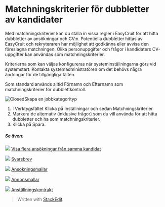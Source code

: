 # Matchningskriterier för dubbletter av kandidater

Med matchningskriterier kan du ställa in vissa regler i EasyCruit för att hitta dubbletter av ansökningar och CV:n. Potentiella dubbletter hittas av EasyCruit och rekryteraren har möjlighet att godkänna eller avvisa den föreslagna matchningen. Olika personuppgifter och frågor i kandidaters CV-uppgifter kan användas som matchningskriterier.

Kriterierna som kan väljas konfigureras när systeminställningarna görs vid systemstart. Kontakta systemadministratören om det behövs några ändringar för de tillgängliga fälten.

Som standard används alltid  Förnamn  och  Efternamn  som matchningskriterier för dubblettkontroll.

![Closed](../Skins/Default/Stylesheets/Images/transparent.gif)Skapa en jobbkategorityp

1.  I  Verktygsfältet  Klicka på  Inställningar  och sedan  Matchningskriterier.
2.  Markera de alternativ (inklusive frågor) som du vill använda för att hitta dubbletter och ha som matchningskriterier.
3.  Klicka på  Spara.  
    

##### Se även:

![](../Resources/Images/icon-document-link.png)  [Visa flera ansökningar från samma kandidat](viewing_a_candidates_multiple_applications.htm)

![](../Resources/Images/icon-document-link.png)  [Svarsbrev](response_emails.htm)

![](../Resources/Images/icon-document-link.png)  [Ansökningsmallar](application_templates.htm)

![](../Resources/Images/icon-document-link.png)  [Annonsmallar](vacancy_templates.htm)

![](../Resources/Images/icon-document-link.png)  [Anställningskontrakt](employment_contacts.htm)


> Written with [StackEdit](https://stackedit.io/).
<!--stackedit_data:
eyJkaXNjdXNzaW9ucyI6eyJFYXdFRkFYbzhkUGhLa1VvIjp7In
N0YXJ0Ijo3MzYsImVuZCI6NzYwLCJ0ZXh0IjoiU2thcGEgZW4g
am9iYmthdGVnb3JpdHlwIn19LCJjb21tZW50cyI6eyI5cWY0NE
NzSGFUdGNpTTNzIjp7ImRpc2N1c3Npb25JZCI6IkVhd0VGQVhv
OGRQaEtrVW8iLCJzdWIiOiJnaDo5MzUxNjg0MSIsInRleHQiOi
JTa2FwYSBsw7ZuayIsImNyZWF0ZWQiOjE2MzYxMTk1ODEzODF9
fSwiaGlzdG9yeSI6WzE0NzMzNzM0NDNdfQ==
-->